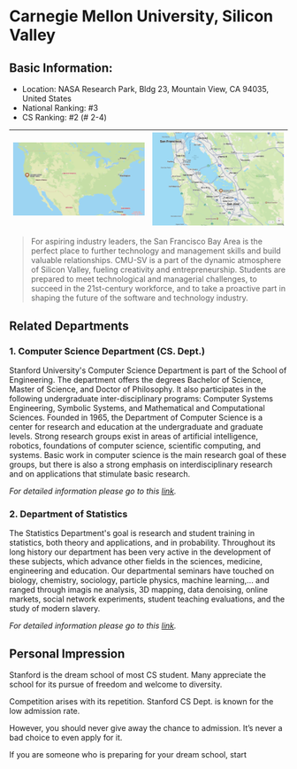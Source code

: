 # Carnegie Mellon University, Silicon Valley
## Basic Information:
- Location: NASA Research Park, Bldg 23, Mountain View, CA 94035, United States
- National Ranking: #3
- CS Ranking: #2 (# 2-4)

![](01.png) | ![](02.png)
--- | ---

> For aspiring industry leaders, the San Francisco Bay Area is the perfect place to further technology and management skills and build valuable relationships. CMU-SV is a part of the dynamic atmosphere of Silicon Valley, fueling creativity and entrepreneurship. Students are prepared to meet technological and managerial challenges, to succeed in the 21st-century workforce, and to take a proactive part in shaping the future of the software and technology industry.

## Related Departments
### 1. Computer Science Department (CS. Dept.)

Stanford University's Computer Science Department is part of the School of Engineering. The department offers the degrees Bachelor of Science, Master of Science, and Doctor of Philosophy. It also participates in the following undergraduate inter-disciplinary programs: Computer Systems Engineering, Symbolic Systems, and Mathematical and Computational Sciences. Founded in 1965, the Department of Computer Science is a center for research and education at the undergraduate and graduate levels. Strong research groups exist in areas of artificial intelligence, robotics, foundations of computer science, scientific computing, and systems. Basic work in computer science is the main research goal of these groups, but there is also a strong emphasis on interdisciplinary research and on applications that stimulate basic research.

*For detailed information please go to this [link](https://cs.stanford.edu/about/department-overview).*

### 2. Department of Statistics

The Statistics Department's goal is research and student training in statistics, both theory and applications, and in probability. Throughout its long history our department has been very active in the development of these subjects, which advance other fields in the sciences, medicine, engineering and education. Our departmental seminars have touched on biology, chemistry, sociology, particle physics, machine learning,... and ranged through imagis ne analysis, 3D mapping, data denoising, online markets, social network experiments, student teaching evaluations, and the study of modern slavery.

*For detailed information please go to this [link](https://statistics.stanford.edu/about/welcome).*

## Personal Impression

Stanford is the dream school of most CS student. Many appreciate the school for its pursue of freedom and welcome to diversity. 

Competition arises with its repetition. Stanford CS Dept. is known for the low admission rate. 

However, you should never give away the chance to admission. It’s never a bad choice to even apply for it. 

If you are someone who is preparing for your dream school, start